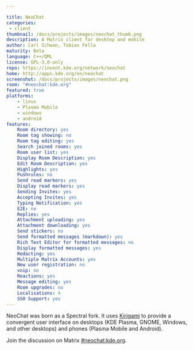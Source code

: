 ```yaml
---

title: NeoChat
categories:
 - client
thumbnail: /docs/projects/images/neochat_thumb.png
description: A Matrix client for desktop and mobile
author: Carl Schwan, Tobias Fella
maturity: Beta
language: C++/QML
license: GPL-3.0-only
repo: https://invent.kde.org/network/neochat
home: http://apps.kde.org/en/neochat
screenshot: /docs/projects/images/neochat.png
room: "#neochat:kde.org"
featured: true
platforms:
    - linux
    - Plasma Mobile
    - windows
    - android
features:
    Room directory: yes
    Room tag showing: no
    Room tag editing: yes
    Search joined rooms: yes
    Room user list: yes
    Display Room Description: yes
    Edit Room Description: yes
    Highlights: yes
    Pushrules: no
    Send read markers: yes
    Display read markers: yes
    Sending Invites: yes
    Accepting Invites: yes
    Typing Notification: yes
    E2E: no
    Replies: yes
    Attachment uploading: yes
    Attachment downloading: yes
    Send stickers: no
    Send formatted messages (markdown): yes
    Rich Text Editor for formatted messages: no
    Display formatted messages: yes
    Redacting: yes
    Multiple Matrix Accounts: yes
    New user registration: no
    voip: no
    Reactions: yes
    Message editing: yes
    Room upgrades: no
    Localisations: 4
    SSO Support: yes
---
```


NeoChat was born as a Spectral fork. It uses [Kirigami](https://develop.kde.org/frameworks/kirigami/) to provide a convergent user interface on desktops (KDE Plasma, GNOME, Windows, and other desktops) and phones (Plasma Mobile and Android).

Join the discussion on Matrix [#neochat:kde.org](https://matrix.to/#/#neochat:kde.org).
